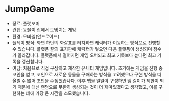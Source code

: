# JumpGame
- 장르: 플랫포머
- 컨셉: 동물이 집에서 도망치는 게임
- 환경: 모바일(안드로이드)
- 플레이 방식:
화면 하단의 화살표를 터치하면 캐릭터가 이동하는 방식으로 진행할 수 있습니다.
플랫폼 끝의 표지판에 캐릭터가 닿으면 다음 플랫폼이 생성되며 점수가 올라갑니다.
플랫폼에서 떨어지면 게임 오버되고 최고 기록보다 높다면 최고 기록을 갱신합니다.
- 여담:
처음으로 직접 구상하고 제작한 유니티 게임입니다.
초기에는 게임을 진행 중 코인을 얻고, 코인으로 새로운 동물을 구매하는 방식을 고려했으나 구현 방식을 떠올릴 수 없어 초안을 수정했습나다.
이후 맵을 일일이 구성하면 맴 길이가 제한이 되기 때문에 대신 랜덤으로 무한히 생성되는 것이 더 재미있겠다고 생각했고, 이를 구현하는 데에 가장 큰 시간을 소모했습니다.
